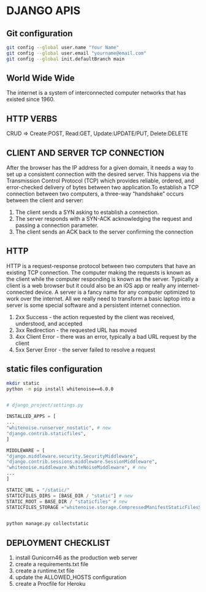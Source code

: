 # DJANGO APIS

## Git configuration

```sh
git config --global user.name "Your Name"
git config --global user.email "yourname@email.com"
git config --global init.defaultBranch main
```

## World Wide Wide

The internet is a system of interconnected computer networks that has existed since 1960.

## HTTP VERBS

CRUD => Create:POST, Read:GET, Update:UPDATE/PUT, Delete:DELETE

## CLIENT AND SERVER TCP CONNECTION

After the browser has the IP address for a given domain, it needs a way to set up a consistent connection with the desired server. This happens via the Transmission Control Protocol (TCP) which provides reliable, ordered, and error-checked delivery of bytes between two application.To establish a TCP connection between two computers, a three-way “handshake” occurs between the client and server:

1. The client sends a SYN asking to establish a connection.
2. The server responds with a SYN-ACK acknowledging the request and passing a connection parameter.
3. The client sends an ACK back to the server confirming the connection

## HTTP

HTTP is a request-response protocol between two computers that have an existing TCP connection. The computer making the requests is known as the client while the computer responding is known as the server. Typically a client is a web browser but it could also be an iOS app or really any internet-connected device. A server is a fancy name for any computer optimized to work over the internet. All we really need to transform a basic laptop into a server is some special software and a persistent internet connection.

1. 2xx Success - the action requested by the client was received, understood, and accepted
2. 3xx Redirection - the requested URL has moved
3. 4xx Client Error - there was an error, typically a bad URL request by the client
4. 5xx Server Error - the server failed to resolve a request

## static files configuration

```sh
mkdir static
python -m pip install whitenoise==6.0.0

```

```python

# django_project/settings.py

INSTALLED_APPS = [
...
"whitenoise.runserver_nostatic", # new
"django.contrib.staticfiles",
]

MIDDLEWARE = [
"django.middleware.security.SecurityMiddleware",
"django.contrib.sessions.middleware.SessionMiddleware",
"whitenoise.middleware.WhiteNoiseMiddleware", # new
...
]

STATIC_URL = "/static/"
STATICFILES_DIRS = [BASE_DIR / "static"] # new
STATIC_ROOT = BASE_DIR / "staticfiles" # new
STATICFILES_STORAGE ="whitenoise.storage.CompressedManifestStaticFilesStorage" # new

```

```sh

python manage.py collectstatic

```

## DEPLOYMENT CHECKLIST

1. install Gunicorn46 as the production web server
2. create a requirements.txt file
3. create a runtime.txt file
4. update the ALLOWED_HOSTS configuration
5. create a Procfile for Heroku
